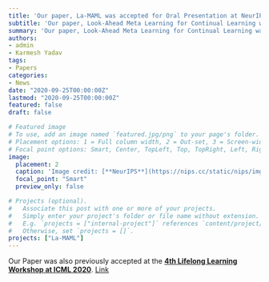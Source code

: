 ```yaml
---
title: 'Our paper, La-MAML was accepted for Oral Presentation at NeurIPS 2020'
subtitle: 'Our paper, Look-Ahead Meta Learning for Continual Learning was accepted for Oral Presentation (top 1% of submitted works) at NeurIPS 2020'
summary: 'Our paper, Look-Ahead Meta Learning for Continual Learning was accepted for Oral Presentation (top 1% of submitted works) at NeurIPS 2020'
authors:
- admin
- Karmesh Yadav
tags:
- Papers
categories:
- News
date: "2020-09-25T00:00:00Z"
lastmod: "2020-09-25T00:00:00Z"
featured: false
draft: false

# Featured image
# To use, add an image named `featured.jpg/png` to your page's folder.
# Placement options: 1 = Full column width, 2 = Out-set, 3 = Screen-width
# Focal point options: Smart, Center, TopLeft, Top, TopRight, Left, Right, BottomLeft, Bottom, BottomRight
image:
  placement: 2
  caption: 'Image credit: [**NeurIPS**](https://nips.cc/static/nips/img/neurips-logo-new.svg)'
  focal_point: "Smart"
  preview_only: false

# Projects (optional).
#   Associate this post with one or more of your projects.
#   Simply enter your project's folder or file name without extension.
#   E.g. `projects = ["internal-project"]` references `content/project/deep-learning/index.md`.
#   Otherwise, set `projects = []`.
projects: ["La-MAML"]
---
```

Our Paper was also previously accepted at the [**4th Lifelong Learning Workshop at ICML 2020**](https://lifelongml.github.io/). [Link](https://openreview.net/forum?id=G_N9PeXIC-8)
